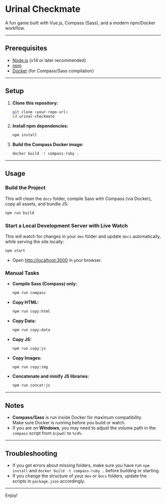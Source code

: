 # Urinal Checkmate

A fun game built with Vue.js, Compass (Sass), and a modern npm/Docker workflow.

---

## Prerequisites

- [Node.js](https://nodejs.org/) (v14 or later recommended)
- [npm](https://www.npmjs.com/)
- [Docker](https://www.docker.com/) (for Compass/Sass compilation)

---

## Setup

1. **Clone this repository:**

   ```sh
   git clone <your-repo-url>
   cd urinal-checkmate
   ```

2. **Install npm dependencies:**

   ```sh
   npm install
   ```

3. **Build the Compass Docker image:**

   ```sh
   docker build -t compass-ruby .
   ```

---

## Usage

### **Build the Project**

This will clean the `docs` folder, compile Sass with Compass (via Docker), copy all assets, and bundle JS:

```sh
npm run build
```

### **Start a Local Development Server with Live Watch**

This will watch for changes in your `dev` folder and update `docs` automatically, while serving the site locally:

```sh
npm start
```

- Open [http://localhost:3000](http://localhost:3000) in your browser.

### **Manual Tasks**

- **Compile Sass (Compass) only:**

  ```sh
  npm run compass
  ```

- **Copy HTML:**

  ```sh
  npm run copy:html
  ```

- **Copy Data:**

  ```sh
  npm run copy:data
  ```

- **Copy JS:**

  ```sh
  npm run copy:js
  ```

- **Copy Images:**

  ```sh
  npm run copy:img
  ```

- **Concatenate and minify JS libraries:**
  ```sh
  npm run concat:js
  ```

---

## Notes

- **Compass/Sass** is run inside Docker for maximum compatibility.  
  Make sure Docker is running before you build or watch.
- If you are on **Windows**, you may need to adjust the volume path in the `compass` script from `$(pwd)` to `%cd%`.

---

## Troubleshooting

- If you get errors about missing folders, make sure you have run `npm install` and `docker build -t compass-ruby .` before building or starting.
- If you change the structure of your `dev` or `docs` folders, update the scripts in `package.json` accordingly.

---

Enjoy!
